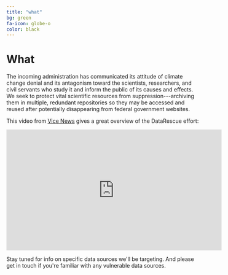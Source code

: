 ```yaml
---
title: "what"
bg: green
fa-icon: globe-o
color: black  
---
```


# What

The incoming administration has communicated its attitude of climate change denial and its antagonism toward the scientists, researchers, and civil servants who study it and inform the public of its causes and effects. We seek to protect vital scientific resources from suppression---archiving them in multiple, redundant repositories so they may be accessed and reused after potentially disappearing from federal government websites.

This video from <a href="https://news.vice.com/story/scientists-are-scrambling-to-safeguard-climate-data-from-the-trump-administration">Vice News</a> gives a great overview of the DataRescue effort:

<div class="row" align="center">
  <iframe width='560' height='315' src='https://video.vice.com/en_us/embed/588188a5d670a17f4b6a9fe8' frameBorder='0' scrolling='no' allowfullscreen></iframe>
</div>

Stay tuned for info on specific data sources we'll be targeting. And please get in touch if you're familiar with any vulnerable data sources.
